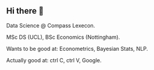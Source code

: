 ## Hi there 👋

Data Science @ Compass Lexecon.

MSc DS (UCL), BSc Economics (Nottingham). 

Wants to be good at: Econometrics, Bayesian Stats, NLP. 

Actually good at: ctrl C, ctrl V, Google.

<!--
**jth500/jth500** is a ✨ _special_ ✨ repository because its `README.md` (this file) appears on your GitHub profile.

Here are some ideas to get you started:

- 🔭 I’m currently working on ...
- 🌱 I’m currently learning ...
- 👯 I’m looking to collaborate on ...
- 🤔 I’m looking for help with ...
- 💬 Ask me about ...
- 📫 How to reach me: ...
- 😄 Pronouns: ...
- ⚡ Fun fact: ...
-->
